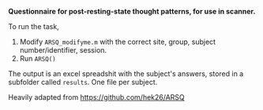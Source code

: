**Questionnaire for post-resting-state thought patterns, for use in scanner.**

To run the task, 
1. Modify `ARSQ_modifyme.m` with the correct site, group, subject number/identifier, session.
2. Run `ARSQ()`  

The output is an excel spreadshit with the subject's answers, stored in a subfolder called `results`.
One file per subject.

Heavily adapted from https://github.com/hek26/ARSQ
